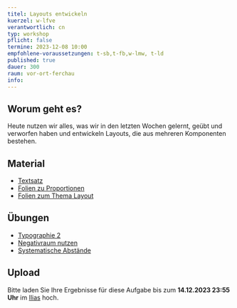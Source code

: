 ```yaml
---
titel: Layouts entwickeln
kuerzel: w-lfve
verantwortlich: cn
typ: workshop
pflicht: false
termine: 2023-12-08 10:00
empfohlene-voraussetzungen: t-sb,t-fb,w-lmw, t-ld
published: true
dauer: 300
raum: vor-ort-ferchau
info: 
---
```


## Worum geht es?
Heute nutzen wir alles, was wir in den letzten Wochen gelernt, geübt und verworfen haben und entwickeln Layouts, die aus mehreren Komponenten bestehen.

## Material
- [Textsatz](https://cnoss.github.io/slides/presentations/screendesign/textsatz/#/1/33)
- [Folien zu Proportionen](https://cnoss.github.io/slides/presentations/screendesign/proportionen-und-abstaende/) 
- [Folien zum Thema Layout](https://cnoss.github.io/slides/presentations/screendesign/layout/#/1/20)

## Übungen
- [Typographie 2](/mi-bachelor-screendesign/assignments/basics-typographie-2/)
- [Negativraum nutzen](/mi-bachelor-screendesign/assignments/workshop-006-negativraum/)
- [Systematische Abstände](/mi-bachelor-screendesign/assignments/workshop-006-systematische-abstaende/)

## Upload

Bitte laden Sie Ihre Ergebnisse für diese Aufgabe bis zum **14.12.2023 23:55 Uhr** im [Ilias](https://ilias.th-koeln.de/ilias.php?baseClass=ilExerciseHandlerGUI&ref_id=2527599&cmd=showOverview) hoch.
